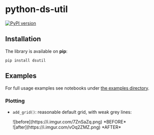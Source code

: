 # python-ds-util

[![PyPI version](https://badge.fury.io/py/dsutil.png)](https://badge.fury.io/py/dsutil)

## Installation

The library is available on **pip**:

`pip install dsutil`

## Examples

For full usage examples see notebooks under [the examples directory](https://github.com/queirozfcom/python-ds-util/tree/master/examples).

### Plotting

- `add_grid()`: reasonable default grid, with weak grey lines:
   
    <div class="img-div" markdown="1" style="float:left;">
    ![before](https://i.imgur.com/7ZnSaZq.png)
    *BEFORE*
    </div>
    &nbsp;&nbsp;
    <div class="img-div" markdown="1" style="float:left;">
    ![after](https://i.imgur.com/vOq2ZMZ.png)
    *AFTER*
    </div>
